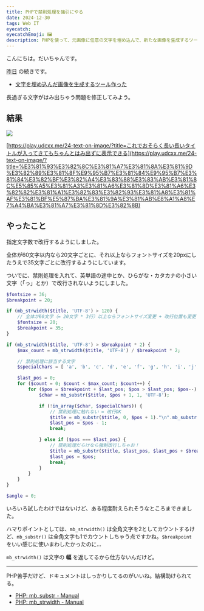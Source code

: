 ```yaml
---
title: PHPで禁則処理を強引にやる
date: 2024-12-30
tags: Web IT
eyecatch: 
eyecatchEmoji: 🖼️
description: PHPを使って、元画像に任意の文字を埋め込んで、新たな画像を生成するツールを作ってみました。の続き。
---
```


こんにちは。だいちゃんです。

[昨日](https://blog.udcxx.me/article/241229/text-on-image/) の続きです。

* [文字を埋め込んだ画像を生成するツール作った](https://blog.udcxx.me/article/241229/text-on-image/)

長過ぎる文字がはみ出ちゃう問題を修正してみよう。

## 結果

![](https://play.udcxx.me/24-text-on-image/images/E38193E3828CE381A7E3818AE3819DE38289E3818FE995B7E38184E995B7E38184E382BFE382A4E38388E383ABE3818CE585A5E381A3E381A6E3818DE381A6E38282E381A1E38283E38293E381A8E381AFE381BFE587BAE3819AE381ABE8A1A8E7A4BAE381A7E3818DE3828B.jpg)

[https://play.udcxx.me/24-text-on-image/?title=これでおそらく長い長いタイトルが入ってきてもちゃんとはみ出ずに表示できる](https://play.udcxx.me/24-text-on-image/?title=%E3%81%93%E3%82%8C%E3%81%A7%E3%81%8A%E3%81%9D%E3%82%89%E3%81%8F%E9%95%B7%E3%81%84%E9%95%B7%E3%81%84%E3%82%BF%E3%82%A4%E3%83%88%E3%83%AB%E3%81%8C%E5%85%A5%E3%81%A3%E3%81%A6%E3%81%8D%E3%81%A6%E3%82%82%E3%81%A1%E3%82%83%E3%82%93%E3%81%A8%E3%81%AF%E3%81%BF%E5%87%BA%E3%81%9A%E3%81%AB%E8%A1%A8%E7%A4%BA%E3%81%A7%E3%81%8D%E3%82%8B)

## やったこと

指定文字数で改行するようにしました。

全体が60文字以内なら20文字ごとに、それ以上ならフォントサイズを20pxにしたうえで35文字ごとに改行するようにしています。

ついでに、禁則処理を入れて、英単語の途中とか、ひらがな・カタカナの小さい文字（「っ」とか）で改行されないようにしました。

```php
$fontsize = 36;
$breakpoint = 20;

if (mb_strwidth($title, 'UTF-8') > 120) {
    // 全体が60文字（= 20文字 * 3行）以上ならフォントサイズ変更 + 改行位置も変更
    $fontsize = 20;
    $breakpoint = 35;
}

if (mb_strwidth($title, 'UTF-8') > $breakpoint * 2) {
    $max_count = mb_strwidth($title, 'UTF-8') / $breakpoint * 2;

    // 禁則処理に該当する文字
    $specialChars = [ 'a', 'b', 'c', 'd', 'e', 'f', 'g', 'h', 'i', 'j', 'k', 'l', 'm', 'n', 'o', 'p', 'q', 'r', 's', 't', 'u', 'v', 'w', 'x', 'y', 'z', 'A', 'B', 'C', 'D', 'E', 'F', 'G', 'H', 'I', 'J', 'K', 'L', 'M', 'N', 'O', 'P', 'Q', 'R', 'S', 'T', 'U', 'V', 'W', 'X', 'Y', 'Z', 'ー', 'ァ', 'ィ', 'ゥ', 'ェ', 'ォ', 'ッ', 'ャ', 'ュ', 'ョ', 'ヮ', '、', '。', '（', '）', '「', '」', '【', '】', 'ぁ', 'ぃ', 'ぅ', 'ぇ', 'ぉ', 'っ', 'ゃ', 'ゅ', 'ょ', 'ゎ'];

    $last_pos = 0;
    for ($count = 0; $count < $max_count; $count++) {
        for ($pos = $breakpoint + $last_pos; $pos > $last_pos; $pos--) {
            $char = mb_substr($title, $pos + 1, 1, 'UTF-8');

            if (!in_array($char, $specialChars)) {
                // 禁則処理に触れない = 改行OK
                $title = mb_substr($title, 0, $pos + 1)."\n".mb_substr($title, $pos + 1);
                $last_pos = $pos - 1;
                break;

            } else if ($pos === $last_pos) {
                // 禁則処理だらけなら強制改行しちゃお！
                $title = mb_substr($title, $last_pos, $last_pos + $breakpoint)."\n".mb_substr($title, $last_pos + 1);
                $last_pos = $pos;
                break;
            }
        }
    }
}

$angle = 0;
```

いろいろ試したわけではないけど、ある程度耐えられそうなところまできました。

ハマりポイントとしては、`mb_strwidth()` は全角文字を2としてカウントするけど、`mb_substr()` は全角文字も1でカウントしちゃう点ですかね。`$breakpoint` をいい感じに使いまわしたかったのに...

`mb_strwidth()` は文字の **幅** を返してるから仕方ないんだけど。

---

PHP苦手だけど、ドキュメントはしっかりしてるのがいいね。結構助けられてる。

* [PHP: mb_substr - Manual](https://www.php.net/manual/ja/function.mb-substr.php)
* [PHP: mb_strwidth - Manual](https://www.php.net/manual/ja/function.mb-strwidth.php)